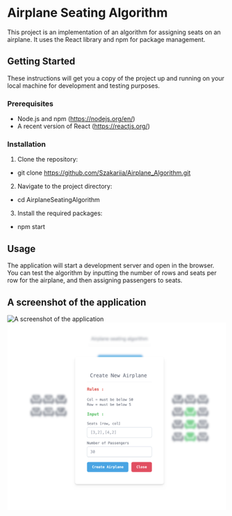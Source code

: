 # Airplane Seating Algorithm

This project is an implementation of an algorithm for assigning seats on an airplane. It uses the React library and npm for package management.

## Getting Started

These instructions will get you a copy of the project up and running on your local machine for development and testing purposes.

### Prerequisites

- Node.js and npm (https://nodejs.org/en/)
- A recent version of React (https://reactjs.org/)

### Installation

1. Clone the repository:

- git clone https://github.com/Szakariia/Airplane_Algorithm.git

2. Navigate to the project directory:

- cd AirplaneSeatingAlgorithm

3. Install the required packages:

- npm start

## Usage

The application will start a development server and open in the browser. You can test the algorithm by inputting the number of rows and seats per row for the airplane, and then assigning passengers to seats.

## A screenshot of the application

![A screenshot of the application](docs/screenshot00.png)
![A screenshot of the application](docs/screenshot01.png)
